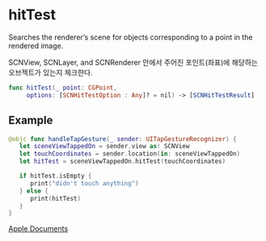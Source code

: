 # hitTest
Searches the renderer’s scene for objects corresponding to a point in the rendered image.

SCNView, SCNLayer, and SCNRenderer 안에서 주어진 포인트(좌표)에 해당하는 오브젝트가 있는지 체크한다.

```Swift
func hitTest(_ point: CGPoint,
     options: [SCNHitTestOption : Any]? = nil) -> [SCNHitTestResult]
```

## Example
```Swift
@objc func handleTapGesture(_ sender: UITapGestureRecognizer) {
   let sceneViewTappedOn = sender.view as! SCNView
   let touchCoordinates = sender.location(in: sceneViewTappedOn)
   let hitTest = sceneViewTappedOn.hitTest(touchCoordinates)

   if hitTest.isEmpty {
      print("didn't touch anything")
   } else {
      print(hitTest)
   }
}
```

[Apple Documents][apple]

[apple]: https://developer.apple.com/documentation/scenekit/scnscenerenderer/1522929-hittest

